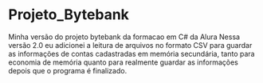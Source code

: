 # Projeto_Bytebank
 Minha versão do projeto bytebank da formacao em C# da Alura
 Nessa versão 2.0 eu adicionei a leitura de arquivos no formato CSV para guardar as informações de contas cadastradas em memória secundária, tanto para economia de memória quanto para realmente guardar as informações depois que o programa é finalizado.
